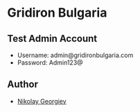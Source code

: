 # Gridiron Bulgaria 

## Test Admin Account
- Username: admin@gridironbulgaria\.com
- Password: Admin123@

## Author

- [Nikolay Georgiev](https://github.com/nvgeorgiev)
